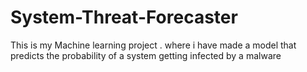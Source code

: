 # System-Threat-Forecaster
This is my Machine learning project . where i have made a model that predicts the probability of a system getting infected by a malware
